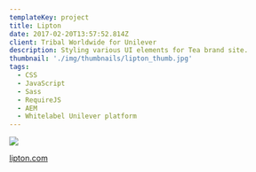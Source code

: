 ```yaml
---
templateKey: project
title: Lipton
date: 2017-02-20T13:57:52.814Z
client: Tribal Worldwide for Unilever
description: Styling various UI elements for Tea brand site.
thumbnail: './img/thumbnails/lipton_thumb.jpg'
tags:
  - CSS
  - JavaScript
  - Sass
  - RequireJS
  - AEM
  - Whitelabel Unilever platform
---
```


![](/img/lipton.jpg)

[lipton.com](http://www.lipton.com/)

